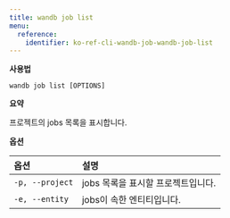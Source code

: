 ```yaml
---
title: wandb job list
menu:
  reference:
    identifier: ko-ref-cli-wandb-job-wandb-job-list
---
```


**사용법**

`wandb job list [OPTIONS]`

**요약**

프로젝트의 jobs 목록을 표시합니다.

**옵션**

| **옵션** | **설명** |
| :--- | :--- |
| `-p, --project` | jobs 목록을 표시할 프로젝트입니다. |
| `-e, --entity` | jobs이 속한 엔티티입니다. |
